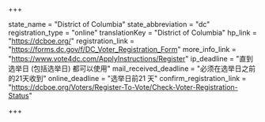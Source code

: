 +++

state_name = "District of Columbia"
state_abbreviation = "dc"
registration_type = "online"
translationKey = "District of Columbia"
hp_link = "https://dcboe.org/"
registration_link = "https://forms.dc.gov/f/DC_Voter_Registration_Form"
more_info_link = "https://www.vote4dc.com/ApplyInstructions/Register"
ip_deadline = "直到选举日 (包括选举日) 都可以使用"
mail_received_deadline = "必须在选举日之前的21天收到"
online_deadline = "选举日前21 天"
confirm_registration_link = "https://dcboe.org/Voters/Register-To-Vote/Check-Voter-Registration-Status"

+++